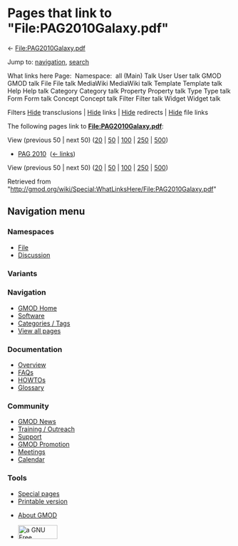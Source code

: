 <div id="mw-page-base" class="noprint">

</div>

<div id="mw-head-base" class="noprint">

</div>

<div id="content" class="mw-body" role="main">

<span id="top"></span>

<div id="mw-js-message" style="display:none;">

</div>



# <span dir="auto">Pages that link to "File:PAG2010Galaxy.pdf"</span>

<div id="bodyContent">

<div id="contentSub">

←
[File:PAG2010Galaxy.pdf](/wiki/File:PAG2010Galaxy.pdf "File:PAG2010Galaxy.pdf")

</div>

<div id="jump-to-nav" class="mw-jump">

Jump to: [navigation](#mw-navigation), [search](#p-search)

</div>

<div id="mw-content-text">

What links here Page:  Namespace:  all (Main) Talk User User talk GMOD
GMOD talk File File talk MediaWiki MediaWiki talk Template Template talk
Help Help talk Category Category talk Property Property talk Type Type
talk Form Form talk Concept Concept talk Filter Filter talk Widget
Widget talk

Filters
[Hide](/mediawiki/index.php?title=Special:WhatLinksHere/File:PAG2010Galaxy.pdf&hidetrans=1 "Special:WhatLinksHere/File:PAG2010Galaxy.pdf")
transclusions \|
[Hide](/mediawiki/index.php?title=Special:WhatLinksHere/File:PAG2010Galaxy.pdf&hidelinks=1 "Special:WhatLinksHere/File:PAG2010Galaxy.pdf")
links \|
[Hide](/mediawiki/index.php?title=Special:WhatLinksHere/File:PAG2010Galaxy.pdf&hideredirs=1 "Special:WhatLinksHere/File:PAG2010Galaxy.pdf")
redirects \|
[Hide](/mediawiki/index.php?title=Special:WhatLinksHere/File:PAG2010Galaxy.pdf&hideimages=1 "Special:WhatLinksHere/File:PAG2010Galaxy.pdf")
file links

The following pages link to
**[File:PAG2010Galaxy.pdf](/wiki/File:PAG2010Galaxy.pdf "File:PAG2010Galaxy.pdf")**:

View (previous 50 \| next 50)
([20](/mediawiki/index.php?title=Special:WhatLinksHere/File:PAG2010Galaxy.pdf&limit=20 "Special:WhatLinksHere/File:PAG2010Galaxy.pdf")
\|
[50](/mediawiki/index.php?title=Special:WhatLinksHere/File:PAG2010Galaxy.pdf&limit=50 "Special:WhatLinksHere/File:PAG2010Galaxy.pdf")
\|
[100](/mediawiki/index.php?title=Special:WhatLinksHere/File:PAG2010Galaxy.pdf&limit=100 "Special:WhatLinksHere/File:PAG2010Galaxy.pdf")
\|
[250](/mediawiki/index.php?title=Special:WhatLinksHere/File:PAG2010Galaxy.pdf&limit=250 "Special:WhatLinksHere/File:PAG2010Galaxy.pdf")
\|
[500](/mediawiki/index.php?title=Special:WhatLinksHere/File:PAG2010Galaxy.pdf&limit=500 "Special:WhatLinksHere/File:PAG2010Galaxy.pdf"))

- [PAG 2010](/wiki/PAG_2010 "PAG 2010") ‎
  <span class="mw-whatlinkshere-tools">([←
  links](/mediawiki/index.php?title=Special:WhatLinksHere&target=PAG+2010 "Special:WhatLinksHere"))</span>

View (previous 50 \| next 50)
([20](/mediawiki/index.php?title=Special:WhatLinksHere/File:PAG2010Galaxy.pdf&limit=20 "Special:WhatLinksHere/File:PAG2010Galaxy.pdf")
\|
[50](/mediawiki/index.php?title=Special:WhatLinksHere/File:PAG2010Galaxy.pdf&limit=50 "Special:WhatLinksHere/File:PAG2010Galaxy.pdf")
\|
[100](/mediawiki/index.php?title=Special:WhatLinksHere/File:PAG2010Galaxy.pdf&limit=100 "Special:WhatLinksHere/File:PAG2010Galaxy.pdf")
\|
[250](/mediawiki/index.php?title=Special:WhatLinksHere/File:PAG2010Galaxy.pdf&limit=250 "Special:WhatLinksHere/File:PAG2010Galaxy.pdf")
\|
[500](/mediawiki/index.php?title=Special:WhatLinksHere/File:PAG2010Galaxy.pdf&limit=500 "Special:WhatLinksHere/File:PAG2010Galaxy.pdf"))

</div>

<div class="printfooter">

Retrieved from
"<http://gmod.org/wiki/Special:WhatLinksHere/File:PAG2010Galaxy.pdf>"

</div>

<div id="catlinks" class="catlinks catlinks-allhidden">

</div>

<div class="visualClear">

</div>

</div>

</div>

<div id="mw-navigation">

## Navigation menu

<div id="mw-head">



<div id="left-navigation">

<div id="p-namespaces" class="vectorTabs" role="navigation"
aria-labelledby="p-namespaces-label">

### Namespaces

- <span id="ca-nstab-image"><a href="/wiki/File:PAG2010Galaxy.pdf" accesskey="c"
  title="View the file page [c]">File</a></span>
- <span id="ca-talk"><a
  href="/mediawiki/index.php?title=File_talk:PAG2010Galaxy.pdf&amp;action=edit&amp;redlink=1"
  accesskey="t"
  title="Discussion about the content page [t]">Discussion</a></span>

</div>

<div id="p-variants" class="vectorMenu emptyPortlet" role="navigation"
aria-labelledby="p-variants-label">

### 

### Variants[](#)

<div class="menu">

</div>

</div>

</div>

<div id="right-navigation">





</div>



</div>

</div>

</div>

<div id="mw-panel">

<div id="p-logo" role="banner">

<a href="/wiki/Main_Page"
style="background-image: url(http://gmod.org/images/GMOD-cogs.png);"
title="Visit the main page"></a>

</div>

<div id="p-Navigation" class="portal" role="navigation"
aria-labelledby="p-Navigation-label">

### Navigation

<div class="body">

- <span id="n-GMOD-Home">[GMOD Home](/wiki/Main_Page)</span>
- <span id="n-Software">[Software](/wiki/GMOD_Components)</span>
- <span id="n-Categories-.2F-Tags">[Categories /
  Tags](/wiki/Categories)</span>
- <span id="n-View-all-pages">[View all
  pages](/wiki/Special:AllPages)</span>

</div>

</div>

<div id="p-Documentation" class="portal" role="navigation"
aria-labelledby="p-Documentation-label">

### Documentation

<div class="body">

- <span id="n-Overview">[Overview](/wiki/Overview)</span>
- <span id="n-FAQs">[FAQs](/wiki/Category:FAQ)</span>
- <span id="n-HOWTOs">[HOWTOs](/wiki/Category:HOWTO)</span>
- <span id="n-Glossary">[Glossary](/wiki/Glossary)</span>

</div>

</div>

<div id="p-Community" class="portal" role="navigation"
aria-labelledby="p-Community-label">

### Community

<div class="body">

- <span id="n-GMOD-News">[GMOD News](/wiki/GMOD_News)</span>
- <span id="n-Training-.2F-Outreach">[Training /
  Outreach](/wiki/Training_and_Outreach)</span>
- <span id="n-Support">[Support](/wiki/Support)</span>
- <span id="n-GMOD-Promotion">[GMOD
  Promotion](/wiki/GMOD_Promotion)</span>
- <span id="n-Meetings">[Meetings](/wiki/Meetings)</span>
- <span id="n-Calendar">[Calendar](/wiki/Calendar)</span>

</div>

</div>

<div id="p-tb" class="portal" role="navigation"
aria-labelledby="p-tb-label">

### Tools

<div class="body">

- <span id="t-specialpages"><a href="/wiki/Special:SpecialPages" accesskey="q"
  title="A list of all special pages [q]">Special pages</a></span>
- <span id="t-print"><a
  href="/mediawiki/index.php?title=Special:WhatLinksHere/File:PAG2010Galaxy.pdf&amp;printable=yes"
  rel="alternate" accesskey="p"
  title="Printable version of this page [p]">Printable version</a></span>

</div>

</div>

</div>

</div>

<div id="footer" role="contentinfo">

- <span id="footer-places-about">[About
  GMOD](/wiki/GMOD:About "GMOD:About")</span>

<!-- -->

- <span id="footer-copyrightico">[<img src="http://www.gnu.org/graphics/gfdl-logo-small.png" width="88"
  height="31" alt="a GNU Free Documentation License" />](http://www.gnu.org/licenses/fdl-1.3.html)</span>


<div style="clear:both">

</div>

</div>
